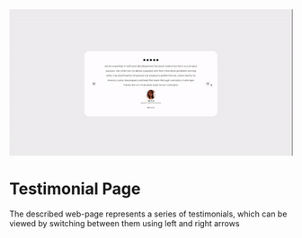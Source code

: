 
<div align="center"><img src="screenshots/testimonial_page_demo.gif" alt="Demo of the project"/></div>

# Testimonial Page

The described web-page represents a series of testimonials, which can be viewed by switching between them using left and right arrows